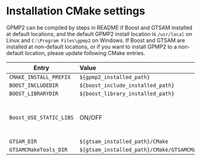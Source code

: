 Installation CMake settings
===================================================
GPMP2 can be compiled by steps in README if Boost and GTSAM installed at default locations, and the default GPMP2 install location is ```/usr/local``` on Linux and ```C:\Program Files\gpmp2``` on Windows. If Boost and GTSAM are installed at non-default locations, or if you want to install GPMP2 to a non-default location, please update following CMake entries. 


| Entry         | Value         | Comment  |
| ------------- |:--------------|:---------|
| ```CMAKE_INSTALL_PREFIX``` | ```${gpmp2_installed_path}``` |  |
| ```BOOST_INCLUDEDIR``` | ```${boost_include_installed_path}``` |  |
| ```BOOST_LIBRARYDIR``` | ```${boost_library_installed_path}``` |  |
| ```Boost_USE_STATIC_LIBS``` | ON/OFF | Set to ON if use statlic Boost libraries |
| ```GTSAM_DIR``` | ```${gtsam_installed_path}/CMake``` |  |
| ```GTSAMCMakeTools_DIR``` | ```${gtsam_installed_path}/CMake/GTSAMCMakeTools``` |  |
